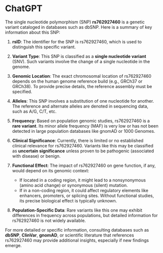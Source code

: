 # ChatGPT

The single nucleotide polymorphism (SNP) **rs762927460** is a genetic variant cataloged in databases such as dbSNP. Here is a summary of key information about this SNP:

1. **rsID**: The identifier for the SNP is rs762927460, which is used to distinguish this specific variant.

2. **Variant Type**: This SNP is classified as a **single nucleotide variant** (SNV). Such variants involve the change of a single nucleotide in the genome.

3. **Genomic Location**: The exact chromosomal location of rs762927460 depends on the human genome reference build (e.g., GRCh37 or GRCh38). To provide precise details, the reference assembly must be specified.

4. **Alleles**: This SNP involves a substitution of one nucleotide for another. The reference and alternate alleles are denoted in sequencing data, such as A/G, C/T, etc.

5. **Frequency**: Based on population genomic studies, rs762927460 is a **rare variant**. Its minor allele frequency (MAF) is very low or has not been detected in large population databases like gnomAD or 1000 Genomes.

6. **Clinical Significance**: Currently, there is limited or no established clinical relevance for rs762927460. Variants like this may be classified as **uncertain significance** unless proven to be pathogenic (associated with disease) or benign.

7. **Functional Effect**: The impact of rs762927460 on gene function, if any, would depend on its genomic context:
   - If located in a coding region, it might lead to a nonsynonymous (amino acid change) or synonymous (silent) mutation.
   - If in a non-coding region, it could affect regulatory elements like enhancers, promoters, or splicing sites.
   Without functional studies, its precise biological effect is typically unknown.

8. **Population-Specific Data**: Rare variants like this one may exhibit differences in frequency across populations, but detailed information for rs762927460 is not widely available.

For more detailed or specific information, consulting databases such as **dbSNP**, **ClinVar**, **gnomAD**, or scientific literature that references rs762927460 may provide additional insights, especially if new findings emerge.